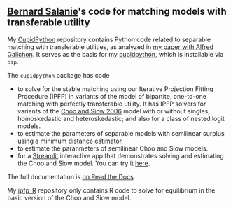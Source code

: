 ## [Bernard Salanie](http://bsalanie.com)'s code for matching models with transferable utility



My  [CupidPython](http://www.github.com/bsalanie/CupidPython.git) repository  contains Python code related to separable matching with transferable utilities, as analyzed in [my paper with Alfred Galichon](http://bsalanie.com/wp-content/uploads/2021/06/2021-06-1_Cupids.pdf). It serves as the basis for my [cupidpython](https://pypi.org/project/cupidpython), which is installable via `pip`.

The `cupidpython` package has code
* to solve for the stable matching using  our Iterative Projection Fitting Procedure (IPFP)  in variants of the  model of bipartite, one-to-one matching with perfectly transferable utility. It has IPFP solvers for variants of the  [Choo and Siow 2006](https://www.jstor.org/stable/10.1086/498585?seq=1) model with or without singles, homoskedastic and heteroskedastic; and also for a class of nested logit models. 
* to estimate the parameters of separable models with  semilinear surplus using a minimum distance estimator.
* to estimate the paranmeters of semilinear Choo and Siow models.
* for a [Streamlit](https://www.streamlit.io/) interactive app that demonstrates solving and estimating the Choo and Siow model. You can try it [here](https://share.streamlit.io/bsalanie/cupidpython/main/cupid_streamlit.py).

The full documentation is [on Read the Docs](https://cupidpython.readthedocs.io/en/latest/).


My [ipfp_R](http://www.github.com/bsalanie/ipfp_R.git) repository only contains R code to solve for equilibrium in the basic version of the Choo and Siow model.




